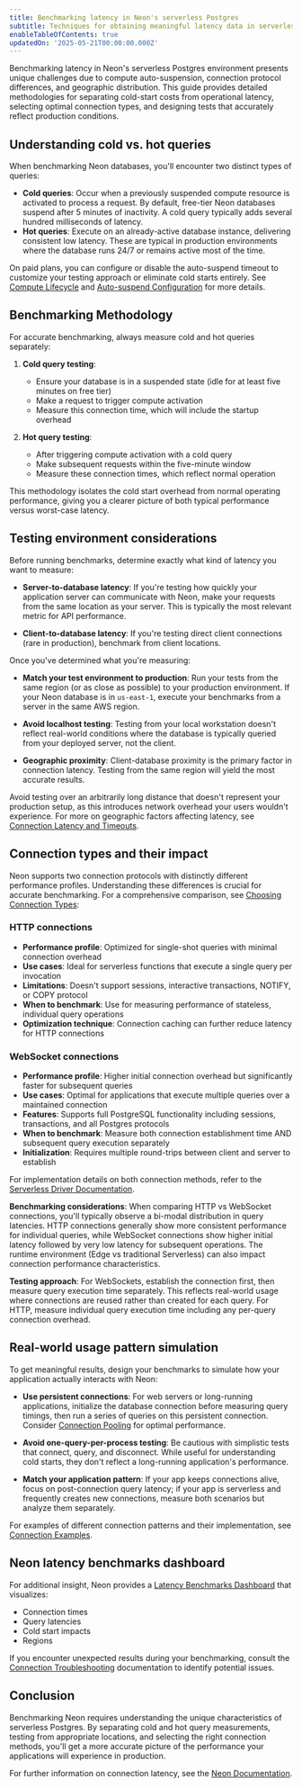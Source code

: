 ```yaml
---
title: Benchmarking latency in Neon's serverless Postgres
subtitle: Techniques for obtaining meaningful latency data in serverless database environments
enableTableOfContents: true
updatedOn: '2025-05-21T00:00:00.000Z'
---
```


Benchmarking latency in Neon's serverless Postgres environment presents unique challenges due to compute auto-suspension, connection protocol differences, and geographic distribution. This guide provides detailed methodologies for separating cold-start costs from operational latency, selecting optimal connection types, and designing tests that accurately reflect production conditions.

## Understanding cold vs. hot queries

When benchmarking Neon databases, you'll encounter two distinct types of queries:

- **Cold queries**: Occur when a previously suspended compute resource is activated to process a request. By default, free-tier Neon databases suspend after 5 minutes of inactivity. A cold query typically adds several hundred milliseconds of latency.
- **Hot queries**: Execute on an already-active database instance, delivering consistent low latency. These are typical in production environments where the database runs 24/7 or remains active most of the time.

On paid plans, you can configure or disable the auto-suspend timeout to customize your testing approach or eliminate cold starts entirely. See [Compute Lifecycle](/docs/introduction/compute-lifecycle) and [Auto-suspend Configuration](/docs/introduction/auto-suspend) for more details.

## Benchmarking Methodology

For accurate benchmarking, always measure cold and hot queries separately:

1. **Cold query testing**:

   - Ensure your database is in a suspended state (idle for at least five minutes on free tier)
   - Make a request to trigger compute activation
   - Measure this connection time, which will include the startup overhead

2. **Hot query testing**:
   - After triggering compute activation with a cold query
   - Make subsequent requests within the five-minute window
   - Measure these connection times, which reflect normal operation

This methodology isolates the cold start overhead from normal operating performance, giving you a clearer picture of both typical performance versus worst-case latency.

## Testing environment considerations

Before running benchmarks, determine exactly what kind of latency you want to measure:

- **Server-to-database latency**: If you're testing how quickly your application server can communicate with Neon, make your requests from the same location as your server. This is typically the most relevant metric for API performance.

- **Client-to-database latency**: If you're testing direct client connections (rare in production), benchmark from client locations.

Once you've determined what you're measuring:

- **Match your test environment to production**: Run your tests from the same region (or as close as possible) to your production environment. If your Neon database is in `us-east-1`, execute your benchmarks from a server in the same AWS region.

- **Avoid localhost testing**: Testing from your local workstation doesn't reflect real-world conditions where the database is typically queried from your deployed server, not the client.

- **Geographic proximity**: Client-database proximity is the primary factor in connection latency. Testing from the same region will yield the most accurate results.

Avoid testing over an arbitrarily long distance that doesn't represent your production setup, as this introduces network overhead your users wouldn't experience. For more on geographic factors affecting latency, see [Connection Latency and Timeouts](/docs/connect/connection-latency).

## Connection types and their impact

Neon supports two connection protocols with distinctly different performance profiles. Understanding these differences is crucial for accurate benchmarking. For a comprehensive comparison, see [Choosing Connection Types](/docs/connect/choose-connection):

### HTTP connections

- **Performance profile**: Optimized for single-shot queries with minimal connection overhead
- **Use cases**: Ideal for serverless functions that execute a single query per invocation
- **Limitations**: Doesn't support sessions, interactive transactions, NOTIFY, or COPY protocol
- **When to benchmark**: Use for measuring performance of stateless, individual query operations
- **Optimization technique**: Connection caching can further reduce latency for HTTP connections

### WebSocket connections

- **Performance profile**: Higher initial connection overhead but significantly faster for subsequent queries
- **Use cases**: Optimal for applications that execute multiple queries over a maintained connection
- **Features**: Supports full PostgreSQL functionality including sessions, transactions, and all Postgres protocols
- **When to benchmark**: Measure both connection establishment time AND subsequent query execution separately
- **Initialization**: Requires multiple round-trips between client and server to establish

For implementation details on both connection methods, refer to the [Serverless Driver Documentation](/docs/serverless/serverless-driver).

**Benchmarking considerations**: When comparing HTTP vs WebSocket connections, you'll typically observe a bi-modal distribution in query latencies. HTTP connections generally show more consistent performance for individual queries, while WebSocket connections show higher initial latency followed by very low latency for subsequent operations. The runtime environment (Edge vs traditional Serverless) can also impact connection performance characteristics.

**Testing approach**: For WebSockets, establish the connection first, then measure query execution time separately. This reflects real-world usage where connections are reused rather than created for each query. For HTTP, measure individual query execution time including any per-query connection overhead.

## Real-world usage pattern simulation

To get meaningful results, design your benchmarks to simulate how your application actually interacts with Neon:

- **Use persistent connections**: For web servers or long-running applications, initialize the database connection before measuring query timings, then run a series of queries on this persistent connection. Consider [Connection Pooling](/docs/connect/connection-pooling) for optimal performance.

- **Avoid one-query-per-process testing**: Be cautious with simplistic tests that connect, query, and disconnect. While useful for understanding cold starts, they don't reflect a long-running application's performance.

- **Match your application pattern**: If your app keeps connections alive, focus on post-connection query latency; if your app is serverless and frequently creates new connections, measure both scenarios but analyze them separately.

For examples of different connection patterns and their implementation, see [Connection Examples](/docs/connect/connection-examples).

## Neon latency benchmarks dashboard

For additional insight, Neon provides a [Latency Benchmarks Dashboard](https://latency-benchmarks-dashboard.vercel.app) that visualizes:

- Connection times
- Query latencies
- Cold start impacts
- Regions

If you encounter unexpected results during your benchmarking, consult the [Connection Troubleshooting](/docs/connect/connection-troubleshooting) documentation to identify potential issues.

## Conclusion

Benchmarking Neon requires understanding the unique characteristics of serverless Postgres. By separating cold and hot query measurements, testing from appropriate locations, and selecting the right connection methods, you'll get a more accurate picture of the performance your applications will experience in production.

For further information on connection latency, see the [Neon Documentation](/docs/connect/connection-latency).
